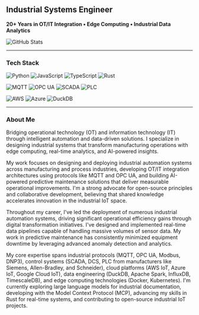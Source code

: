 ## Industrial Systems Engineer
**20+ Years in OT/IT Integration • Edge Computing • Industrial Data Analytics**

![GitHub Stats](https://github-readme-stats.vercel.app/api?username=mostrub&show_icons=true&theme=dark&count_private=true&hide_border=true&bg_color=0d1117)

---

### Tech Stack
![Python](https://img.shields.io/badge/Python-3776AB?style=flat-square&logo=python&logoColor=white) ![JavaScript](https://img.shields.io/badge/JavaScript-F7DF1E?style=flat-square&logo=javascript&logoColor=black) ![TypeScript](https://img.shields.io/badge/TypeScript-007ACC?style=flat-square&logo=typescript&logoColor=white) ![Rust](https://img.shields.io/badge/Rust-CE422B?style=flat-square&logo=rust&logoColor=white)

![MQTT](https://img.shields.io/badge/MQTT-660066?style=flat-square&logo=mqtt&logoColor=white) ![OPC UA](https://img.shields.io/badge/OPC_UA-1572B6?style=flat-square) ![SCADA](https://img.shields.io/badge/SCADA-00599C?style=flat-square) ![PLC](https://img.shields.io/badge/PLC-0095D5?style=flat-square)

![AWS](https://img.shields.io/badge/AWS-FF9900?style=flat-square&logo=amazon-aws&logoColor=white) ![Azure](https://img.shields.io/badge/Azure-0078D4?style=flat-square&logo=microsoft-azure&logoColor=white) ![DuckDB](https://img.shields.io/badge/DuckDB-FFF000?style=flat-square)

---

### About Me

Bridging operational technology (OT) and information technology (IT) through intelligent automation and data-driven solutions. I specialize in designing industrial systems that transform manufacturing operations with edge computing, real-time analytics, and AI-powered insights.

My work focuses on designing and deploying industrial automation systems across manufacturing and process industries, developing OT/IT integration architectures using protocols like MQTT and OPC UA, and building AI-powered predictive maintenance solutions that deliver measurable operational improvements. I'm a strong advocate for open-source principles and collaborative development, believing that shared knowledge accelerates innovation in the industrial IoT space.

Throughout my career, I've led the deployment of numerous industrial automation systems, driving significant operational efficiency gains through digital transformation initiatives. I've designed and implemented real-time data pipelines capable of handling massive volumes of sensor data. My work in predictive maintenance has consistently minimized equipment downtime by leveraging advanced anomaly detection and analytics.

My core expertise spans industrial protocols (MQTT, OPC UA, Modbus, DNP3), control systems (SCADA, DCS, PLC from manufacturers like Siemens, Allen-Bradley, and Schneider), cloud platforms (AWS IoT, Azure IoT, Google Cloud IoT), data engineering (DuckDB, Apache Spark, InfluxDB, TimescaleDB), and edge computing technologies (Docker, Kubernetes). I'm currently exploring large language models for industrial documentation, developing with the Model Context Protocol (MCP), advancing my skills in Rust for real-time systems, and contributing to open-source industrial IoT projects.
